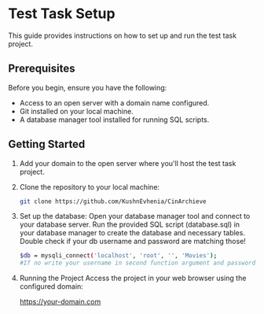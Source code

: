 # Test Task Setup

This guide provides instructions on how to set up and run the test task project.

## Prerequisites

Before you begin, ensure you have the following:

- Access to an open server with a domain name configured.
- Git installed on your local machine.
- A database manager tool installed for running SQL scripts.

## Getting Started

1. Add your domain to the open server where you'll host the test task project.

2. Clone the repository to your local machine:
   ```sh
   git clone https://github.com/KushnEvhenia/CinArchieve

3. Set up the database:
    Open your database manager tool and connect to your database server.
    Run the provided SQL script (database.sql) in your database manager to create the database and necessary tables.
    Double check if your db username and password are matching those!
    ```sh
    $db = mysqli_connect('localhost', 'root', '', 'Movies');
    #If no write your username in second function argument and password in third
    
4. Running the Project
    Access the project in your web browser using the configured domain:

    https://your-domain.com

